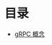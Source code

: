 

# 目录

* [gRPC 概念](https://weread.qq.com/web/reader/71d32370716443e271df020keb132680275eb160de1d35c)
